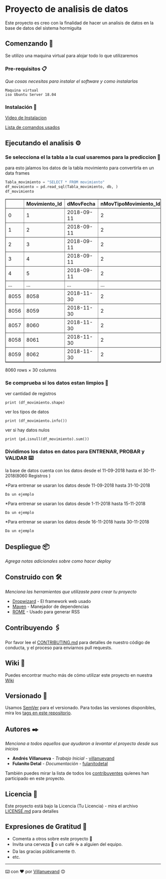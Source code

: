 # Proyecto de analisis de datos

Este proyecto es creo con la finalidad de hacer un analisis de datos en la base de datos del sistema hormiguita 

## Comenzando 🚀

Se utilizo una maquina virtual para alojar todo lo que utilizaremos 


### Pre-requisitos 📋

_Que cosas necesitas para instalar el software y como instalarlas_

```
Maquina virtual
iso Ubuntu Server 18.04
```

### Instalación 🔧

[Video de Instalacion](https://youtu.be/-dgNj3HRzyc)

[Lista de comandos usados](https://drive.google.com/file/d/1QtP3Sm6ZB1hYIHcEJa3v_uyW1PSPchEM/view)

## Ejecutando el analisis ⚙️

### Se selecciona el la tabla a la cual usaremos para la prediccion 📄

para esto jalamos los datos de la tabla movimiento para convertirla en un data frames

```python
Tabla_movimiento = "SELECT * FROM movimiento"
df_movimiento = pd.read_sql(Tabla_movimiento, db, )
df_movimiento
```

<div>
<style scoped>
    .dataframe tbody tr th:only-of-type {
        vertical-align: middle;
    }

    .dataframe tbody tr th {
        vertical-align: top;
    }

    .dataframe thead th {
        text-align: right;
    }
</style>
<table border="1" class="dataframe">
  <thead>
    <tr style="text-align: right;">
      <th></th>
      <th>Movimiento_Id</th>
      <th>dMovFecha</th>
      <th>nMovTipoMovimiento_Id</th>
      <th>nMovTipopago</th>
      <th>Almacen_Id</th>
      <th>nMovTipoOrigenDestino</th>
      <th>nMovOrigenDestino_Id</th>
      <th>nMovTipodestino</th>
      <th>Documento_Id</th>
      <th>sMovDocumento</th>
      <th>...</th>
      <th>dMovRetencion</th>
      <th>sMovObservacion</th>
      <th>nMovEstadoSunat</th>
      <th>nMovEstado</th>
      <th>nMovEliminado</th>
      <th>dMovFecha_Act</th>
      <th>Usuario_Id</th>
      <th>nMovClasificador_Id</th>
      <th>nMovMovimiento_Id</th>
      <th>nMovOrdenCampo_Id</th>
    </tr>
  </thead>
  <tbody>
    <tr>
      <td>0</td>
      <td>1</td>
      <td>2018-09-11</td>
      <td>2</td>
      <td>1</td>
      <td>1</td>
      <td>2</td>
      <td>64</td>
      <td>2</td>
      <td>1</td>
      <td>1</td>
      <td>...</td>
      <td>0.0</td>
      <td>PLACA: M4C-849 / T5Q-998</td>
      <td>3</td>
      <td>2</td>
      <td>0</td>
      <td>2018-09-11 16:29:38</td>
      <td>22</td>
      <td>0</td>
      <td>0</td>
      <td>0</td>
    </tr>
    <tr>
      <td>1</td>
      <td>2</td>
      <td>2018-09-11</td>
      <td>2</td>
      <td>1</td>
      <td>1</td>
      <td>2</td>
      <td>4</td>
      <td>2</td>
      <td>1</td>
      <td>2</td>
      <td>...</td>
      <td>0.0</td>
      <td>PLACA:  ANU-925 / TCZ-988</td>
      <td>3</td>
      <td>2</td>
      <td>0</td>
      <td>2018-09-11 16:54:44</td>
      <td>22</td>
      <td>0</td>
      <td>0</td>
      <td>0</td>
    </tr>
    <tr>
      <td>2</td>
      <td>3</td>
      <td>2018-09-11</td>
      <td>2</td>
      <td>1</td>
      <td>1</td>
      <td>2</td>
      <td>91</td>
      <td>2</td>
      <td>1</td>
      <td>3</td>
      <td>...</td>
      <td>0.0</td>
      <td>PLACA:  AFE-904 / TBK-978</td>
      <td>3</td>
      <td>2</td>
      <td>0</td>
      <td>2018-09-11 17:12:46</td>
      <td>22</td>
      <td>0</td>
      <td>0</td>
      <td>0</td>
    </tr>
    <tr>
      <td>3</td>
      <td>4</td>
      <td>2018-09-11</td>
      <td>2</td>
      <td>1</td>
      <td>1</td>
      <td>2</td>
      <td>99</td>
      <td>2</td>
      <td>1</td>
      <td>4</td>
      <td>...</td>
      <td>0.0</td>
      <td>PLACA:  AUG-886 / M3P-989</td>
      <td>3</td>
      <td>3</td>
      <td>0</td>
      <td>2018-09-11 17:18:12</td>
      <td>22</td>
      <td>0</td>
      <td>0</td>
      <td>0</td>
    </tr>
    <tr>
      <td>4</td>
      <td>5</td>
      <td>2018-09-11</td>
      <td>2</td>
      <td>1</td>
      <td>1</td>
      <td>2</td>
      <td>100</td>
      <td>2</td>
      <td>1</td>
      <td>5</td>
      <td>...</td>
      <td>0.0</td>
      <td>PLACA:  D4D-796 / M3G-987</td>
      <td>3</td>
      <td>3</td>
      <td>0</td>
      <td>2018-09-11 17:43:06</td>
      <td>22</td>
      <td>0</td>
      <td>0</td>
      <td>0</td>
    </tr>
    <tr>
      <td>...</td>
      <td>...</td>
      <td>...</td>
      <td>...</td>
      <td>...</td>
      <td>...</td>
      <td>...</td>
      <td>...</td>
      <td>...</td>
      <td>...</td>
      <td>...</td>
      <td>...</td>
      <td>...</td>
      <td>...</td>
      <td>...</td>
      <td>...</td>
      <td>...</td>
      <td>...</td>
      <td>...</td>
      <td>...</td>
      <td>...</td>
      <td>...</td>
    </tr>
    <tr>
      <td>8055</td>
      <td>8058</td>
      <td>2018-11-30</td>
      <td>2</td>
      <td>1</td>
      <td>1</td>
      <td>2</td>
      <td>71</td>
      <td>2</td>
      <td>1</td>
      <td>8011</td>
      <td>...</td>
      <td>0.0</td>
      <td>PLACA: APO-886/TDH-974</td>
      <td>3</td>
      <td>2</td>
      <td>0</td>
      <td>2018-11-30 22:01:09</td>
      <td>32</td>
      <td>0</td>
      <td>0</td>
      <td>0</td>
    </tr>
    <tr>
      <td>8056</td>
      <td>8059</td>
      <td>2018-11-30</td>
      <td>2</td>
      <td>1</td>
      <td>1</td>
      <td>2</td>
      <td>74</td>
      <td>2</td>
      <td>1</td>
      <td>8012</td>
      <td>...</td>
      <td>0.0</td>
      <td>PLACA: T1E-940/T1C-997</td>
      <td>3</td>
      <td>2</td>
      <td>0</td>
      <td>2018-11-30 22:43:11</td>
      <td>32</td>
      <td>0</td>
      <td>0</td>
      <td>0</td>
    </tr>
    <tr>
      <td>8057</td>
      <td>8060</td>
      <td>2018-11-30</td>
      <td>2</td>
      <td>1</td>
      <td>1</td>
      <td>2</td>
      <td>28</td>
      <td>2</td>
      <td>1</td>
      <td>8013</td>
      <td>...</td>
      <td>0.0</td>
      <td>PLACA: ARC-728/TCW-988</td>
      <td>3</td>
      <td>2</td>
      <td>0</td>
      <td>2018-11-30 22:46:00</td>
      <td>32</td>
      <td>0</td>
      <td>0</td>
      <td>0</td>
    </tr>
    <tr>
      <td>8058</td>
      <td>8061</td>
      <td>2018-11-30</td>
      <td>2</td>
      <td>1</td>
      <td>1</td>
      <td>2</td>
      <td>17</td>
      <td>2</td>
      <td>1</td>
      <td>8014</td>
      <td>...</td>
      <td>0.0</td>
      <td>PLACA: A4W-928/T3Q-981</td>
      <td>3</td>
      <td>2</td>
      <td>0</td>
      <td>2018-11-30 22:49:01</td>
      <td>32</td>
      <td>0</td>
      <td>0</td>
      <td>0</td>
    </tr>
    <tr>
      <td>8059</td>
      <td>8062</td>
      <td>2018-11-30</td>
      <td>2</td>
      <td>1</td>
      <td>1</td>
      <td>2</td>
      <td>166</td>
      <td>2</td>
      <td>1</td>
      <td>8015</td>
      <td>...</td>
      <td>0.0</td>
      <td>PLACA: A3B-857/T2K-970</td>
      <td>3</td>
      <td>2</td>
      <td>0</td>
      <td>2018-11-30 22:58:52</td>
      <td>32</td>
      <td>0</td>
      <td>0</td>
      <td>0</td>
    </tr>
  </tbody>
</table>
<p>8060 rows × 30 columns</p>
</div>

### Se comprueba si los datos estan limpios 🔩

ver cantidad de registros

```
print (df_movimiento.shape)
```
ver los tipos de datos

```
print (df_movimiento.info())
```
ver si hay datos nulos

```
print (pd.isnull(df_movimiento).sum())
```

### Dividimos los datos en datos para ENTRENAR, PROBAR y VALIDAR ⌨️

la base de datos cuenta con los datos desde el 11-09-2018 hasta el 30-11-2018(8060 Registros )

*Para entrenar se usaran los datos desde 11-09-2018 hasta 31-10-2018
```
Da un ejemplo
```
*Para entrenar se usaran los datos desde 1-11-2018 hasta 15-11-2018
```
Da un ejemplo
```
*Para entrenar se usaran los datos desde 16-11-2018 hasta 30-11-2018
```
Da un ejemplo
```
## Despliegue 📦

_Agrega notas adicionales sobre como hacer deploy_

## Construido con 🛠️

_Menciona las herramientas que utilizaste para crear tu proyecto_

* [Dropwizard](http://www.dropwizard.io/1.0.2/docs/) - El framework web usado
* [Maven](https://maven.apache.org/) - Manejador de dependencias
* [ROME](https://rometools.github.io/rome/) - Usado para generar RSS

## Contribuyendo 🖇️

Por favor lee el [CONTRIBUTING.md](https://gist.github.com/villanuevand/xxxxxx) para detalles de nuestro código de conducta, y el proceso para enviarnos pull requests.

## Wiki 📖

Puedes encontrar mucho más de cómo utilizar este proyecto en nuestra [Wiki](https://github.com/tu/proyecto/wiki)

## Versionado 📌

Usamos [SemVer](http://semver.org/) para el versionado. Para todas las versiones disponibles, mira los [tags en este repositorio](https://github.com/tu/proyecto/tags).

## Autores ✒️

_Menciona a todos aquellos que ayudaron a levantar el proyecto desde sus inicios_

* **Andrés Villanueva** - *Trabajo Inicial* - [villanuevand](https://github.com/villanuevand)
* **Fulanito Detal** - *Documentación* - [fulanitodetal](#fulanito-de-tal)

También puedes mirar la lista de todos los [contribuyentes](https://github.com/your/project/contributors) quíenes han participado en este proyecto. 

## Licencia 📄

Este proyecto está bajo la Licencia (Tu Licencia) - mira el archivo [LICENSE.md](LICENSE.md) para detalles

## Expresiones de Gratitud 🎁

* Comenta a otros sobre este proyecto 📢
* Invita una cerveza 🍺 o un café ☕ a alguien del equipo. 
* Da las gracias públicamente 🤓.
* etc.



---
⌨️ con ❤️ por [Villanuevand](https://github.com/Villanuevand) 😊
